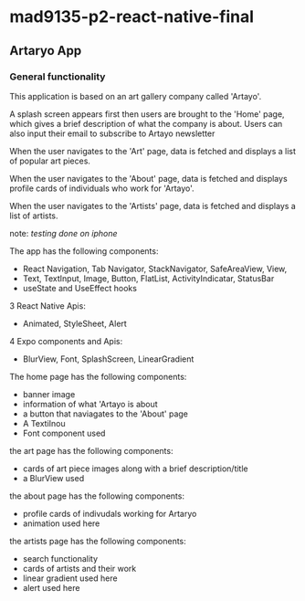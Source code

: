 # mad9135-p2-react-native-final
## Artaryo App


### General functionality

This application is based on an art gallery company called 'Artayo'. 

A splash screen appears first then users are brought to the 'Home' page,
which gives a brief description of what the company is about. Users can also input their email to subscribe to Artayo newsletter

When the user navigates to the 'Art' page, data is fetched and displays a list of popular art pieces. 

When the user navigates to the 'About' page, data is fetched and displays profile cards of individuals who work for 'Artayo'. 

When the user navigates to the 'Artists' page, data is fetched and displays a list of artists. 

note: *testing done on iphone*


The app has the following components:
- React Navigation, Tab Navigator, StackNavigator, SafeAreaView, View, 
- Text, TextInput, Image, Button, FlatList, ActivityIndicatar, StatusBar
- useState and UseEffect hooks

3 React Native Apis:
- Animated, StyleSheet, Alert 

4 Expo components and Apis:
- BlurView, Font, SplashScreen, LinearGradient 

The home page has the following components:
- banner image 
- information of what 'Artayo is about
- a button that naviagates to the 'About' page 
- A TextiInou
- Font component used 


the art page has the following components:
- cards of art piece images along with a brief description/title 
- a BlurView used 

the about page has the following components:
- profile cards of indivudals working for Artaryo
- animation used here 

the artists page has the following components:
- search functionality
- cards of artists and their work 
- linear gradient used here 
- alert used here 


